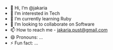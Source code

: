 - 👋 Hi, I’m @jakaria
- 👀 I’m interested in Tech
- 🌱 I’m currently learning Ruby
- 💞️ I’m looking to collaborate on Software
- 📫 How to reach me - jakaria.pust@gmail.com
- 😄 Pronouns: ...
- ⚡ Fun fact: ... 

<!---
jakaria-if/jakaria-if is a ✨ special ✨ repository because its `README.md` (this file) appears on your GitHub profile.
You can click the Preview link to take a look at your changes.
--->

